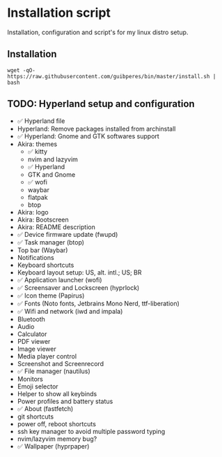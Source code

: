 # Installation script

Installation, configuration and script's for my linux distro setup.

## Installation

```shell
wget -qO- https://raw.githubusercontent.com/guibperes/bin/master/install.sh | bash
```

## TODO: Hyperland setup and configuration

- ✅ Hyperland file
- Hyperland: Remove packages installed from archinstall
- ✅ Hyperland: Gnome and GTK softwares support
- Akira: themes
  - ✅ kitty
  - nvim and lazyvim
  - ✅ Hyperland
  - GTK and Gnome
  - ✅ wofi
  - waybar
  - flatpak
  - btop
- Akira: logo
- Akira: Bootscreen
- Akira: README description
- ✅ Device firmware update (fwupd)
- ✅ Task manager (btop)
- Top bar (Waybar)
- Notifications
- Keyboard shortcuts
- Keyboard layout setup: US, alt. intl.; US; BR
- ✅ Application launcher (wofi)
- ✅ Screensaver and Lockscreen (hyprlock)
- ✅ Icon theme (Papirus)
- ✅ Fonts (Noto fonts, Jetbrains Mono Nerd, ttf-liberation)
- ✅ Wifi and network (iwd and impala)
- Bluetooth
- Audio
- Calculator
- PDF viewer
- Image viewer
- Media player control
- Screenshot and Screenrecord
- ✅ File manager (nautilus)
- Monitors
- Emoji selector
- Helper to show all keybinds
- Power profiles and battery status
- ✅ About (fastfetch)
- git shortcuts
- power off, reboot shortcuts
- ssh key manager to avoid multiple password typing
- nvim/lazyvim memory bug?
- ✅ Wallpaper (hyprpaper)

